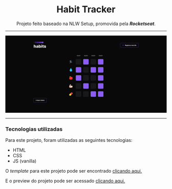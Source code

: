 
<h1 align=center>Habit Tracker</h1>
<p align=center>Projeto feito baseado na NLW Setup, promovida pela <strong><i>Rocketseat</i></strong>.</p>

---

<img src=".github/habit-tracker.png" alt="Screenshot da página do projeto.">

---

### Tecnologias utilizadas

Para este projeto, foram utilizadas as seguintes tecnologias:
* HTML
* CSS
* JS (vanilla)

O *template* para este projeto pode ser encontrado <a href="https://www.figma.com/file/3esHAQMFvP3zNrRGdOe0v8/Habits-(e)-(Community)?node-id=75%3A567&t=Nrsg2BcEBmvp4Qed-0" target="_blank">clicando aqui.</a>

E o preview do projeto pode ser acessado <a href="https://caiocouto.github.io/habit-tracker/" target="_blank">clicando aqui.</a>
